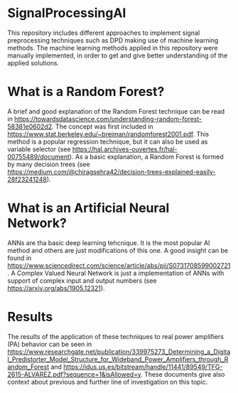 # SignalProcessingAI
This repository includes different approaches to implement signal preprocessing techniques such as DPD making use of machine learning methods. 
The machine learning methods applied in this repository were manually implemented, in order to get and give better understanding of the applied solutions.

# What is a Random Forest?
A brief and good explanation of the Random Forest technique can be read in https://towardsdatascience.com/understanding-random-forest-58381e0602d2. The concept was first included in https://www.stat.berkeley.edu/~breiman/randomforest2001.pdf. This method is a popular regression technique, but it can also be used as variable selector (see https://hal.archives-ouvertes.fr/hal-00755489/document).
As a basic explanation, a Random Forest is formed by many decision trees (see https://medium.com/@chiragsehra42/decision-trees-explained-easily-28f23241248).

# What is an Artificial Neural Network?
ANNs are tha basic deep learning tehcnique. It is the most popular AI method and others are just modifications of this one. A good insight can be found in https://www.sciencedirect.com/science/article/abs/pii/S0731708599002721. A Complex Valued Neural Network is just a implementation of ANNs with support of complex input and output numbers (see https://arxiv.org/abs/1905.12321). 

# Results
The results of the application of these techniques to real power amplifiers (PA) behavior can be seen in https://www.researchgate.net/publication/339975273_Determining_a_Digital_Predistorter_Model_Structure_for_Wideband_Power_Amplifiers_through_Random_Forest and  https://idus.us.es/bitstream/handle/11441/89549/TFG-2615-ALVAREZ.pdf?sequence=1&isAllowed=y. These documents give also context about previous and further line of investigation on this topic.
